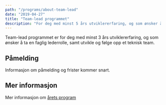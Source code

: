 ```yaml
---
path: "/programs/about-team-lead"
date: "2019-04-27"
title: "Team-lead programmet"
description: "For deg med minst 5 års utviklererfaring, og som ønsker å ta en faglig lederrolle, samt utvikle og følge opp et teknisk team."
---
```


Team-lead programmet er for deg med minst 3 års utviklererfaring, og som ønsker å ta en faglig lederrolle, samt utvikle og følge opp et teknisk team.

## Påmelding

Informasjon om påmelding og frister kommer snart.

## Mer informasjon

Mer informasjon om [årets program](/programs/team-lead)
